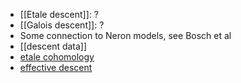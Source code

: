 - [[Etale descent]]: ?
- [[Galois descent]]: ?
- Some connection to Neron models, see Bosch et al
- [[descent data]]
- [etale cohomology](etale%20cohomology)
- [effective descent](effective%20descent)
